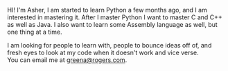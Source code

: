 HI!  I'm Asher,
I am started to learn Python a few months ago, and I am interested in mastering it.  After I master Python I want to master C and C++ as well as Java.  I also want to learn some
Assembly language as well, but one thing at a time.

I am looking for people to learn with, people to bounce ideas off of, and fresh eyes to look at my code when it doesn't work and vice verse.  
You can email me at greena@rogers.com.
